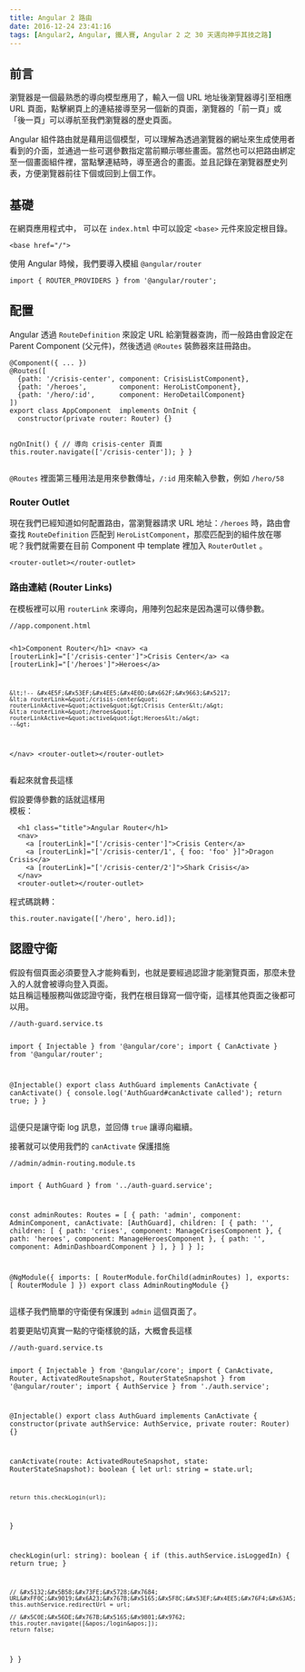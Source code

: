 ```yaml
---
title: Angular 2 路由
date: 2016-12-24 23:41:16
tags: [Angular2, Angular, 鐵人賽, Angular 2 之 30 天邁向神乎其技之路]
---
```

<h2>&#x524D;&#x8A00;</h2>
<p>&#x700F;&#x89BD;&#x5668;&#x662F;&#x4E00;&#x500B;&#x6700;&#x719F;&#x6089;&#x7684;&#x5C0E;&#x5411;&#x6A21;&#x578B;&#x61C9;&#x7528;&#x4E86;&#xFF0C;&#x8F38;&#x5165;&#x4E00;&#x500B; URL &#x5730;&#x5740;&#x5F8C;&#x700F;&#x89BD;&#x5668;&#x5C0E;&#x5F15;&#x81F3;&#x76F8;&#x61C9; URL &#x9801;&#x9762;&#xFF0C;&#x9EDE;&#x64CA;&#x7DB2;&#x9801;&#x4E0A;&#x7684;&#x9023;&#x7D50;&#x63A5;&#x5C0E;&#x81F3;&#x53E6;&#x4E00;&#x500B;&#x65B0;&#x7684;&#x9801;&#x9762;&#xFF0C;&#x700F;&#x89BD;&#x5668;&#x7684;&#x300C;&#x524D;&#x4E00;&#x9801;&#x300D;&#x6216;&#x300C;&#x5F8C;&#x4E00;&#x9801;&#x300D;&#x53EF;&#x4EE5;&#x5C0E;&#x822A;&#x81F3;&#x6211;&#x5011;&#x700F;&#x89BD;&#x5668;&#x7684;&#x6B77;&#x53F2;&#x9801;&#x9762;&#x3002;</p>
<p>Angular &#x7D44;&#x4EF6;&#x8DEF;&#x7531;&#x5C31;&#x662F;&#x85C9;&#x7528;&#x9019;&#x500B;&#x6A21;&#x578B;&#xFF0C;&#x53EF;&#x4EE5;&#x7406;&#x89E3;&#x70BA;&#x900F;&#x904E;&#x700F;&#x89BD;&#x5668;&#x7684;&#x7DB2;&#x5740;&#x4F86;&#x751F;&#x6210;&#x4F7F;&#x7528;&#x8005;&#x770B;&#x5230;&#x7684;&#x4ECB;&#x9762;&#xFF0C;&#x4E26;&#x901A;&#x904E;&#x4E00;&#x4E9B;&#x53EF;&#x9078;&#x53C3;&#x6578;&#x6307;&#x5B9A;&#x7576;&#x524D;&#x986F;&#x793A;&#x54EA;&#x4E9B;&#x756B;&#x9762;&#x3002;&#x7576;&#x7136;&#x4E5F;&#x53EF;&#x4EE5;&#x628A;&#x8DEF;&#x7531;&#x7D81;&#x5B9A;&#x81F3;&#x4E00;&#x500B;&#x756B;&#x9762;&#x7D44;&#x4EF6;&#x88E1;&#xFF0C;&#x7576;&#x9EDE;&#x64CA;&#x9023;&#x7D50;&#x6642;&#xFF0C;&#x5C0E;&#x81F3;&#x9069;&#x5408;&#x7684;&#x756B;&#x9762;&#x3002;&#x4E26;&#x4E14;&#x8A18;&#x9304;&#x5728;&#x700F;&#x89BD;&#x5668;&#x6B77;&#x53F2;&#x5217;&#x8868;&#xFF0C;&#x65B9;&#x4FBF;&#x700F;&#x89BD;&#x5668;&#x524D;&#x5F80;&#x4E0B;&#x500B;&#x6216;&#x56DE;&#x5230;&#x4E0A;&#x500B;&#x5DE5;&#x4F5C;&#x3002;</p>
<h2>&#x57FA;&#x790E;</h2>
<p>&#x5728;&#x7DB2;&#x9801;&#x61C9;&#x7528;&#x7A0B;&#x5F0F;&#x4E2D;&#xFF0C; &#x53EF;&#x4EE5;&#x5728; <code>index.html</code> &#x4E2D;&#x53EF;&#x4EE5;&#x8A2D;&#x5B9A; <code>&lt;base&gt;</code> &#x5143;&#x4EF6;&#x4F86;&#x8A2D;&#x5B9A;&#x6839;&#x76EE;&#x9304;&#x3002;</p>
<pre><code>&lt;base href=&quot;/&quot;&gt;
</code></pre>
<p>&#x4F7F;&#x7528; Angular &#x6642;&#x5019;&#xFF0C;&#x6211;&#x5011;&#x8981;&#x5C0E;&#x5165;&#x6A21;&#x7D44; <code>@angular/router</code></p>
<pre><code>import { ROUTER_PROVIDERS } from &apos;@angular/router&apos;;
</code></pre>
<h2>&#x914D;&#x7F6E;</h2>
<p>Angular &#x900F;&#x904E; <code>RouteDefinition</code> &#x4F86;&#x8A2D;&#x5B9A; URL &#x7D66;&#x700F;&#x89BD;&#x5668;&#x67E5;&#x8A62;&#xFF0C;&#x800C;&#x4E00;&#x822C;&#x8DEF;&#x7531;&#x6703;&#x8A2D;&#x5B9A;&#x5728; Parent Component (&#x7236;&#x5143;&#x4EF6;)&#xFF0C;&#x7136;&#x5F8C;&#x900F;&#x904E; <code>@Routes</code> &#x88DD;&#x98FE;&#x5668;&#x4F86;&#x8A3B;&#x518A;&#x8DEF;&#x7531;&#x3002;</p>
<pre><code>@Component({ ... })
@Routes([
  {path: &apos;/crisis-center&apos;, component: CrisisListComponent},
  {path: &apos;/heroes&apos;,        component: HeroListComponent},
  {path: &apos;/hero/:id&apos;,      component: HeroDetailComponent}
])
export class AppComponent  implements OnInit {
  constructor(private router: Router) {}

  ngOnInit() {
    // &#x5C0E;&#x5411; crisis-center &#x9801;&#x9762;
    this.router.navigate([&apos;/crisis-center&apos;]);
  }
}
</code></pre>
<p><code>@Routes</code> &#x88E1;&#x9762;&#x7B2C;&#x4E09;&#x7A2E;&#x7528;&#x6CD5;&#x662F;&#x7528;&#x4F86;&#x53C3;&#x6578;&#x50B3;&#x5740;&#xFF0C;<code>/:id</code> &#x7528;&#x4F86;&#x8F38;&#x5165;&#x53C3;&#x6578;&#xFF0C;&#x4F8B;&#x5982; <code>/hero/58</code></p>
<h3>Router Outlet</h3>
<p>&#x73FE;&#x5728;&#x6211;&#x5011;&#x5DF2;&#x7D93;&#x77E5;&#x9053;&#x5982;&#x4F55;&#x914D;&#x7F6E;&#x8DEF;&#x7531;&#xFF0C;&#x7576;&#x700F;&#x89BD;&#x5668;&#x8ACB;&#x6C42; URL &#x5730;&#x5740;&#xFF1A;<code>/heroes</code> &#x6642;&#xFF0C;&#x8DEF;&#x7531;&#x6703;&#x67E5;&#x627E; <code>RouteDefinition</code> &#x5339;&#x914D;&#x5230; <code>HeroListComponent</code>&#xFF0C;&#x90A3;&#x9EBC;&#x5339;&#x914D;&#x5230;&#x7684;&#x7D44;&#x4EF6;&#x653E;&#x5728;&#x54EA;&#x5462;&#xFF1F;&#x6211;&#x5011;&#x5C31;&#x9700;&#x8981;&#x5728;&#x76EE;&#x524D; Component &#x4E2D; template &#x88E1;&#x52A0;&#x5165; <code>RouterOutlet</code> &#x3002;</p>
<pre><code>&lt;router-outlet&gt;&lt;/router-outlet&gt;
</code></pre>
<h3>&#x8DEF;&#x7531;&#x9023;&#x7D50; (Router Links)</h3>
<p>&#x5728;&#x6A21;&#x677F;&#x88E1;&#x53EF;&#x4EE5;&#x7528; <code>routerLink</code> &#x4F86;&#x5C0E;&#x5411;&#xFF0C;&#x7528;&#x9663;&#x5217;&#x5305;&#x8D77;&#x4F86;&#x662F;&#x56E0;&#x70BA;&#x9084;&#x53EF;&#x4EE5;&#x50B3;&#x53C3;&#x6578;&#x3002;</p>
<pre><code>//app.component.html

&lt;h1&gt;Component Router&lt;/h1&gt;
&lt;nav&gt;
    &lt;a [routerLink]=&quot;[&apos;/crisis-center&apos;]&quot;&gt;Crisis Center&lt;/a&gt;
    &lt;a [routerLink]=&quot;[&apos;/heroes&apos;]&quot;&gt;Heroes&lt;/a&gt;
    
    &lt;!-- &#x4E5F;&#x53EF;&#x4EE5;&#x4E0D;&#x662F;&#x9663;&#x5217;
    &lt;a routerLink=&quot;/crisis-center&quot; routerLinkActive=&quot;active&quot;&gt;Crisis Center&lt;/a&gt;
    &lt;a routerLink=&quot;/heroes&quot; routerLinkActive=&quot;active&quot;&gt;Heroes&lt;/a&gt;
    --&gt;
&lt;/nav&gt;
&lt;router-outlet&gt;&lt;/router-outlet&gt;
</code></pre>
<p>&#x770B;&#x8D77;&#x4F86;&#x5C31;&#x6703;&#x9577;&#x9019;&#x6A23;<br>
<p>&#x5047;&#x8A2D;&#x8981;&#x50B3;&#x53C3;&#x6578;&#x7684;&#x8A71;&#x5C31;&#x9019;&#x6A23;&#x7528;<br>
&#x6A21;&#x677F;&#xFF1A;</p>
<pre><code>  &lt;h1 class=&quot;title&quot;&gt;Angular Router&lt;/h1&gt;
  &lt;nav&gt;
    &lt;a [routerLink]=&quot;[&apos;/crisis-center&apos;]&quot;&gt;Crisis Center&lt;/a&gt;
    &lt;a [routerLink]=&quot;[&apos;/crisis-center/1&apos;, { foo: &apos;foo&apos; }]&quot;&gt;Dragon Crisis&lt;/a&gt;
    &lt;a [routerLink]=&quot;[&apos;/crisis-center/2&apos;]&quot;&gt;Shark Crisis&lt;/a&gt;
  &lt;/nav&gt;
  &lt;router-outlet&gt;&lt;/router-outlet&gt;
</code></pre>
<p>&#x7A0B;&#x5F0F;&#x78BC;&#x8DF3;&#x8F49;&#xFF1A;</p>
<pre><code>this.router.navigate([&apos;/hero&apos;, hero.id]);
</code></pre>
<h2>&#x8A8D;&#x8B49;&#x5B88;&#x885B;</h2>
<p>&#x5047;&#x8A2D;&#x6709;&#x500B;&#x9801;&#x9762;&#x5FC5;&#x9808;&#x8981;&#x767B;&#x5165;&#x624D;&#x80FD;&#x5920;&#x770B;&#x5230;&#xFF0C;&#x4E5F;&#x5C31;&#x662F;&#x8981;&#x7D93;&#x904E;&#x8A8D;&#x8B49;&#x624D;&#x80FD;&#x700F;&#x89BD;&#x9801;&#x9762;&#xFF0C;&#x90A3;&#x9EBC;&#x672A;&#x767B;&#x5165;&#x7684;&#x4EBA;&#x5C31;&#x6703;&#x88AB;&#x5C0E;&#x5411;&#x767B;&#x5165;&#x9801;&#x9762;&#x3002;<br>
&#x59D1;&#x4E14;&#x7A31;&#x9019;&#x7A2E;&#x670D;&#x52D9;&#x53EB;&#x505A;&#x8A8D;&#x8B49;&#x5B88;&#x885B;&#xFF0C;&#x6211;&#x5011;&#x5728;&#x6839;&#x76EE;&#x9304;&#x5BEB;&#x4E00;&#x500B;&#x5B88;&#x885B;&#xFF0C;&#x9019;&#x6A23;&#x5176;&#x4ED6;&#x9801;&#x9762;&#x4E4B;&#x5F8C;&#x90FD;&#x53EF;&#x4EE5;&#x7528;&#x3002;</p>
<pre><code>//auth-guard.service.ts
 
import { Injectable }     from &apos;@angular/core&apos;;
import { CanActivate }    from &apos;@angular/router&apos;;

@Injectable()
export class AuthGuard implements CanActivate {
  canActivate() {
    console.log(&apos;AuthGuard#canActivate called&apos;);
    return true;
  }
}
</code></pre>
<p>&#x9019;&#x4FBF;&#x53EA;&#x662F;&#x8B93;&#x5B88;&#x885B; log &#x8A0A;&#x606F;&#xFF0C;&#x4E26;&#x56DE;&#x50B3; <code>true</code> &#x8B93;&#x5C0E;&#x5411;&#x7E7C;&#x7E8C;&#x3002;</p>
<p>&#x63A5;&#x8457;&#x5C31;&#x53EF;&#x4EE5;&#x4F7F;&#x7528;&#x6211;&#x5011;&#x7684; <code>canActivate</code> &#x4FDD;&#x8B77;&#x63AA;&#x65BD;</p>
<pre><code>//admin/admin-routing.module.ts  

import { AuthGuard } from &apos;../auth-guard.service&apos;;

const adminRoutes: Routes = [
  {
    path: &apos;admin&apos;,
    component: AdminComponent,
    canActivate: [AuthGuard],
    children: [
      {
        path: &apos;&apos;,
        children: [
          { path: &apos;crises&apos;, component: ManageCrisesComponent },
          { path: &apos;heroes&apos;, component: ManageHeroesComponent },
          { path: &apos;&apos;, component: AdminDashboardComponent }
        ],
      }
    ]
  }
];

@NgModule({
  imports: [
    RouterModule.forChild(adminRoutes)
  ],
  exports: [
    RouterModule
  ]
})
export class AdminRoutingModule {}
</code></pre>
<p>&#x9019;&#x6A23;&#x5B50;&#x6211;&#x5011;&#x7C21;&#x55AE;&#x7684;&#x5B88;&#x885B;&#x4FBF;&#x6709;&#x4FDD;&#x8B77;&#x5230; <code>admin</code> &#x9019;&#x500B;&#x9801;&#x9762;&#x4E86;&#x3002;</p>
<p>&#x82E5;&#x8981;&#x66F4;&#x8CBC;&#x5207;&#x771F;&#x5BE6;&#x4E00;&#x9EDE;&#x7684;&#x5B88;&#x885B;&#x6A23;&#x8C8C;&#x7684;&#x8A71;&#xFF0C;&#x5927;&#x6982;&#x6703;&#x9577;&#x9019;&#x6A23;</p>
<pre><code>//auth-guard.service.ts

import { Injectable }       from &apos;@angular/core&apos;;
import {
  CanActivate, Router,
  ActivatedRouteSnapshot,
  RouterStateSnapshot
}                           from &apos;@angular/router&apos;;
import { AuthService }      from &apos;./auth.service&apos;;

@Injectable()
export class AuthGuard implements CanActivate {
  constructor(private authService: AuthService, private router: Router) {}

  canActivate(route: ActivatedRouteSnapshot, state: RouterStateSnapshot): boolean {
    let url: string = state.url;

    return this.checkLogin(url);
  }

  checkLogin(url: string): boolean {
    if (this.authService.isLoggedIn) { return true; }

    // &#x5132;&#x5B58;&#x73FE;&#x5728;&#x7684; URL&#xFF0C;&#x9019;&#x6A23;&#x767B;&#x5165;&#x5F8C;&#x53EF;&#x4EE5;&#x76F4;&#x63A5;&#x56DE;&#x4F86;&#x9019;&#x500B;&#x9801;&#x9762;
    this.authService.redirectUrl = url;

    // &#x5C0E;&#x56DE;&#x767B;&#x5165;&#x9801;&#x9762;
    this.router.navigate([&apos;/login&apos;]);
    return false;
  }
}
</code></pre>
 <br>
                                                    </div>
                    </div>
                
